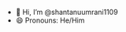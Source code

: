 - 👋 Hi, I’m @shantanuumrani1109
- 😄 Pronouns: He/Him

<!---
shantanuumrani1109/shantanuumrani1109 is a ✨ special ✨ repository because its `README.md` (this file) appears on your GitHub profile.
You can click the Preview link to take a look at your changes.
--->
